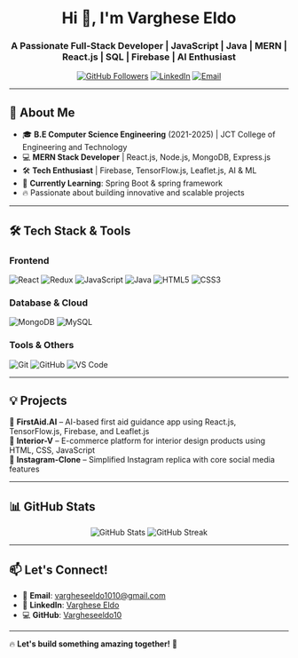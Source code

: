 <h1 align="center">Hi 👋, I'm Varghese Eldo</h1>
<h3 align="center">A Passionate Full-Stack Developer | JavaScript | Java | MERN | React.js | SQL | Firebase | AI Enthusiast</h3>

<p align="center">
  <a href="https://github.com/Vargheseeldo10"><img src="https://img.shields.io/github/followers/Vargheseeldo10?label=Followers&style=social" alt="GitHub Followers"></a>
  <a href="https://www.linkedin.com/in/varghese-eldo-3393b8270/"><img src="https://img.shields.io/badge/-LinkedIn-blue?style=flat&logo=linkedin" alt="LinkedIn"></a>
  <a href="mailto:vargheseeldo1010@gmail.com"><img src="https://img.shields.io/badge/Email-D14836?style=flat&logo=gmail&logoColor=white" alt="Email"></a>
</p>

---

## 🚀 About Me
- 🎓 **B.E Computer Science Engineering** (2021-2025) | JCT College of Engineering and Technology  
- 💻 **MERN Stack Developer** | React.js, Node.js, MongoDB, Express.js  
- 🛠 **Tech Enthusiast** | Firebase, TensorFlow.js, Leaflet.js, AI & ML  
- 🌱 **Currently Learning**: Spring Boot & spring framework
- 🔥 Passionate about building innovative and scalable projects 

---

## 🛠 Tech Stack & Tools
### **Frontend**
![React](https://img.shields.io/badge/React-20232A?style=for-the-badge&logo=react&logoColor=61DAFB)
![Redux](https://img.shields.io/badge/Redux-593D88?style=for-the-badge&logo=redux&logoColor=white)
![JavaScript](https://img.shields.io/badge/JavaScript-F7DF1E?style=for-the-badge&logo=javascript&logoColor=black)
![Java](https://img.shields.io/badge/Java-007396?style=for-the-badge&logo=openjdk&logoColor=white)
![HTML5](https://img.shields.io/badge/HTML5-E34F26?style=for-the-badge&logo=html5&logoColor=white)
![CSS3](https://img.shields.io/badge/CSS3-1572B6?style=for-the-badge&logo=css3&logoColor=white)


### **Database & Cloud**
![MongoDB](https://img.shields.io/badge/MongoDB-4EA94B?style=for-the-badge&logo=mongodb&logoColor=white)
![MySQL](https://img.shields.io/badge/MySQL-4479A1?style=for-the-badge&logo=mysql&logoColor=white)

### **Tools & Others**
![Git](https://img.shields.io/badge/Git-F05032?style=for-the-badge&logo=git&logoColor=white)
![GitHub](https://img.shields.io/badge/GitHub-181717?style=for-the-badge&logo=github&logoColor=white)
![VS Code](https://img.shields.io/badge/VS%20Code-007ACC?style=for-the-badge&logo=visual-studio-code&logoColor=white)

---

## 💡 Projects  
🔹 **FirstAid.AI** – AI-based first aid guidance app using React.js, TensorFlow.js, Firebase, and Leaflet.js  
🔹 **Interior-V** – E-commerce platform for interior design products using HTML, CSS, JavaScript  
🔹 **Instagram-Clone** – Simplified Instagram replica with core social media features  

---

## 📊 GitHub Stats
<p align="center">
  <img src="https://github-readme-stats.vercel.app/api?username=Vargheseeldo10&show_icons=true&theme=radical" alt="GitHub Stats">
  <img src="https://github-readme-streak-stats.herokuapp.com/?user=Vargheseeldo10&theme=radical" alt="GitHub Streak">
</p>

---

## 📫 Let's Connect!
- 📩 **Email**: vargheseeldo1010@gmail.com  
- 💼 **LinkedIn**: [Varghese Eldo](https://www.linkedin.com/in/varghese-eldo-3393b8270/)  
- 💻 **GitHub**: [Vargheseeldo10](https://github.com/Vargheseeldo10)  

---

🔥 **Let's build something amazing together!** 🚀
